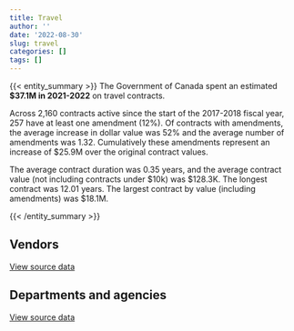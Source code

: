 ```yaml
---
title: Travel
author: ''
date: '2022-08-30'
slug: travel
categories: []
tags: []
---
```


<script src="/rmarkdown-libs/htmlwidgets/htmlwidgets.js"></script>
<link href="/rmarkdown-libs/datatables-css/datatables-crosstalk.css" rel="stylesheet" />
<script src="/rmarkdown-libs/datatables-binding/datatables.js"></script>
<script src="/rmarkdown-libs/jquery/jquery-3.6.0.min.js"></script>
<link href="/rmarkdown-libs/dt-core-bootstrap/css/dataTables.bootstrap.min.css" rel="stylesheet" />
<link href="/rmarkdown-libs/dt-core-bootstrap/css/dataTables.bootstrap.extra.css" rel="stylesheet" />
<script src="/rmarkdown-libs/dt-core-bootstrap/js/jquery.dataTables.min.js"></script>
<script src="/rmarkdown-libs/dt-core-bootstrap/js/dataTables.bootstrap.min.js"></script>
<link href="/rmarkdown-libs/crosstalk/css/crosstalk.min.css" rel="stylesheet" />
<script src="/rmarkdown-libs/crosstalk/js/crosstalk.min.js"></script>
<script src="/rmarkdown-libs/htmlwidgets/htmlwidgets.js"></script>
<link href="/rmarkdown-libs/datatables-css/datatables-crosstalk.css" rel="stylesheet" />
<script src="/rmarkdown-libs/datatables-binding/datatables.js"></script>
<script src="/rmarkdown-libs/jquery/jquery-3.6.0.min.js"></script>
<link href="/rmarkdown-libs/dt-core-bootstrap/css/dataTables.bootstrap.min.css" rel="stylesheet" />
<link href="/rmarkdown-libs/dt-core-bootstrap/css/dataTables.bootstrap.extra.css" rel="stylesheet" />
<script src="/rmarkdown-libs/dt-core-bootstrap/js/jquery.dataTables.min.js"></script>
<script src="/rmarkdown-libs/dt-core-bootstrap/js/dataTables.bootstrap.min.js"></script>
<link href="/rmarkdown-libs/crosstalk/css/crosstalk.min.css" rel="stylesheet" />
<script src="/rmarkdown-libs/crosstalk/js/crosstalk.min.js"></script>

{{< entity_summary >}}
The Government of Canada spent an estimated **\$37.1M in 2021-2022** on travel contracts.

Across 2,160 contracts active since the start of the 2017-2018 fiscal year, 257 have at least one amendment (12%). Of contracts with amendments, the average increase in dollar value was 52% and the average number of amendments was 1.32. Cumulatively these amendments represent an increase of \$25.9M over the original contract values.

The average contract duration was 0.35 years, and the average contract value (not including contracts under \$10k) was \$128.3K. The longest contract was 12.01 years. The largest contract by value (including amendments) was \$18.1M.

{{< /entity_summary >}}

## Vendors

<div id="htmlwidget-1" style="width:100%;height:auto;" class="datatables html-widget"></div>
<script type="application/json" data-for="htmlwidget-1">{"x":{"style":"bootstrap","filter":"none","vertical":false,"data":[["<a href=\"/vendors/air_inuit/\">AIR INUIT<\/a>","<a href=\"/vendors/air_tindi/\">AIR TINDI<\/a>","<a href=\"/vendors/amdocs/\">AMDOCS<\/a>","<a href=\"/vendors/amex_bank_of_canada/\">AMEX BANK OF CANADA<\/a>","<a href=\"/vendors/aon_reed_stenhouse/\">AON REED STENHOUSE<\/a>","<a href=\"/vendors/atco/\">ATCO<\/a>","<a href=\"/vendors/beaver_air_charter_consultants/\">BEAVER AIR CHARTER CONSULTANTS<\/a>","<a href=\"/vendors/boehm_hotel/\">BOEHM HOTEL<\/a>","<a href=\"/vendors/bollore_logistics/\">BOLLORE LOGISTICS<\/a>","<a href=\"/vendors/boyd_moving_storage/\">BOYD MOVING STORAGE<\/a>","<a href=\"/vendors/brookfield_asset_management/\">BROOKFIELD ASSET MANAGEMENT<\/a>","<a href=\"/vendors/canadian_corps_of_commissionaires/\">CANADIAN CORPS OF COMMISSIONAIRES<\/a>","<a href=\"/vendors/canadian_helicopters/\">CANADIAN HELICOPTERS<\/a>","<a href=\"/vendors/canadian_north/\">CANADIAN NORTH<\/a>","<a href=\"/vendors/canadian_red_cross/\">CANADIAN RED CROSS<\/a>","<a href=\"/vendors/carleton_university/\">CARLETON UNIVERSITY<\/a>","<a href=\"/vendors/delco_automation/\">DELCO AUTOMATION<\/a>","<a href=\"/vendors/dillon_consulting/\">DILLON CONSULTING<\/a>","<a href=\"/vendors/donna_cona/\">DONNA CONA<\/a>","<a href=\"/vendors/ethiopian_airlines_group/\">ETHIOPIAN AIRLINES GROUP<\/a>","<a href=\"/vendors/first_air/\">FIRST AIR<\/a>","<a href=\"/vendors/gartner/\">GARTNER<\/a>","<a href=\"/vendors/general_dynamics/\">GENERAL DYNAMICS<\/a>","<a href=\"/vendors/global_knowledge/\">GLOBAL KNOWLEDGE<\/a>","<a href=\"/vendors/great_slave_helicopters/\">GREAT SLAVE HELICOPTERS<\/a>","<a href=\"/vendors/hemmera_envirochem/\">HEMMERA ENVIROCHEM<\/a>","<a href=\"/vendors/human_logistics/\">HUMAN LOGISTICS<\/a>","<a href=\"/vendors/ibm_canada/\">IBM CANADA<\/a>","<a href=\"/vendors/ihs_global/\">IHS GLOBAL<\/a>","<a href=\"/vendors/info_tech_research_group/\">INFO TECH RESEARCH GROUP<\/a>","<a href=\"/vendors/john_howard_society/\">JOHN HOWARD SOCIETY<\/a>","<a href=\"/vendors/kenn_borek_air/\">KENN BOREK AIR<\/a>","<a href=\"/vendors/kpmg/\">KPMG<\/a>","<a href=\"/vendors/language_research_development_group/\">LANGUAGE RESEARCH DEVELOPMENT GROUP<\/a>","<a href=\"/vendors/lansdowne_technologies/\">LANSDOWNE TECHNOLOGIES<\/a>","<a href=\"/vendors/momentum_solutions/\">MOMENTUM SOLUTIONS<\/a>","<a href=\"/vendors/nolinor_aviation/\">NOLINOR AVIATION<\/a>","<a href=\"/vendors/ontario_dental_association/\">ONTARIO DENTAL ASSOCIATION<\/a>","<a href=\"/vendors/ottawa_marriott_hotels_innvest_hotels_gp/\">OTTAWA MARRIOTT HOTELS INNVEST HOTELS GP<\/a>","<a href=\"/vendors/pal_aerospace/\">PAL AEROSPACE<\/a>","<a href=\"/vendors/panalpina/\">PANALPINA<\/a>","<a href=\"/vendors/pricewaterhouse_coopers/\">PRICEWATERHOUSE COOPERS<\/a>","<a href=\"/vendors/prosci_canada/\">PROSCI CANADA<\/a>","<a href=\"/vendors/qatar_airways/\">QATAR AIRWAYS<\/a>","<a href=\"/vendors/raymond_chabot_grant_thornton/\">RAYMOND CHABOT GRANT THORNTON<\/a>","<a href=\"/vendors/republic_architecture/\">REPUBLIC ARCHITECTURE<\/a>","<a href=\"/vendors/samson_associes/\">SAMSON ASSOCIES<\/a>","<a href=\"/vendors/si_systems/\">SI SYSTEMS<\/a>","<a href=\"/vendors/simplex_grinnell/\">SIMPLEX GRINNELL<\/a>","<a href=\"/vendors/stantec/\">STANTEC<\/a>","<a href=\"/vendors/teramach_technologies/\">TERAMACH TECHNOLOGIES<\/a>","<a href=\"/vendors/tetra_tech/\">TETRA TECH<\/a>","<a href=\"/vendors/totem_offisource/\">TOTEM OFFISOURCE<\/a>","<a href=\"/vendors/transwest_air/\">TRANSWEST AIR<\/a>","<a href=\"/vendors/west_wind_aviation/\">WEST WIND AVIATION<\/a>","<a href=\"/vendors/westjet/\">WESTJET<\/a>","<a href=\"/vendors/wood_canada/\">WOOD CANADA<\/a>","<a href=\"/vendors/wsp/\">WSP<\/a>"],[2151258.69,46560.05,null,null,47139.98,12873,4741672.44,null,1039526.17,2229999.99,50750,null,59498.23,434568.46,null,22604.08,null,29104.61,76312.32,null,165560.46,34021.1,null,null,158334.75,null,null,223810.08,85247.65,61224.19,37333.7,10871.77,20119.03,null,51126.29,null,817228.73,17424,2195890.23,null,1003633.51,0,null,null,52731.92,null,85803.02,18394.16,282500,104146.36,583986.13,null,null,4929726.57,1957835.95,null,829848.58,79270.07],[3020231.58,null,null,37375.24,80433.79,null,6996858.56,null,null,205612,null,null,null,453504.12,192255.95,256179.52,null,170904.26,129626.4,2373500,74687.86,null,null,null,96189.04,216053.42,1812614.37,null,56964.55,null,37435.99,null,232060.47,null,null,4249820,365918.04,null,3671741.74,null,35000,null,2898.59,null,22559.25,null,86038.1,null,null,null,879584.04,null,96529.08,6138202.14,1550681.88,null,632562.18,null],[3130778.74,99975.25,1475402.6,89749.76,109625.27,null,3111617.44,4329721.76,null,null,null,null,null,175966.16,null,null,15191.88,null,null,2791017.9,null,null,null,null,95914.36,1433809.09,null,null,null,null,37333.7,100169.23,null,null,null,null,878221,null,36296.88,null,null,null,31744.63,6152461.5,null,null,null,null,null,null,877180.81,null,null,8161003.96,15750,8000000,73350.1,null],[257324.28,127513.26,1475402.6,null,null,17102.06,2069347.48,2170792,null,null,null,64576.64,179183.19,null,null,null,5769.07,null,null,null,79225.42,124390.4,94664,14334.05,69956.2,1433809.09,null,null,null,null,70649.67,45631.04,null,6437.99,null,null,2166071.88,null,null,565229.9,null,null,null,null,null,5951.54,null,null,12222.08,null,877180.81,108964.06,10607.66,7100814.29,null,null,null,null]],"container":"<table class=\"table table-striped table-hover row-border order-column display\">\n  <thead>\n    <tr>\n      <th>Vendor<\/th>\n      <th>2018-2019<\/th>\n      <th>2019-2020<\/th>\n      <th>2020-2021<\/th>\n      <th>2021-2022<\/th>\n    <\/tr>\n  <\/thead>\n<\/table>","options":{"order":[[4,"desc"]],"pageLength":10,"autoWidth":true,"columnDefs":[{"targets":1,"render":"function(data, type, row, meta) {\n    return type !== 'display' ? data : DTWidget.formatCurrency(data, \"$\", 2, 3, \",\", \".\", true, null);\n  }"},{"targets":2,"render":"function(data, type, row, meta) {\n    return type !== 'display' ? data : DTWidget.formatCurrency(data, \"$\", 2, 3, \",\", \".\", true, null);\n  }"},{"targets":3,"render":"function(data, type, row, meta) {\n    return type !== 'display' ? data : DTWidget.formatCurrency(data, \"$\", 2, 3, \",\", \".\", true, null);\n  }"},{"targets":4,"render":"function(data, type, row, meta) {\n    return type !== 'display' ? data : DTWidget.formatCurrency(data, \"$\", 2, 3, \",\", \".\", true, null);\n  }"},{"width":"16%","targets":[1,2,3,4]},{"className":"dt-right","targets":[1,2,3,4]}],"orderClasses":false}},"evals":["options.columnDefs.0.render","options.columnDefs.1.render","options.columnDefs.2.render","options.columnDefs.3.render"],"jsHooks":[]}</script>
<p class="text-right">
<a href="https://github.com/GoC-Spending/contracts-data/tree/main/data/out/categories/7_travel/summary_by_fiscal_year_by_vendor.csv" class="source-data-link btn btn-link">View source data</a>
</p>

## Departments and agencies

<div id="htmlwidget-2" style="width:100%;height:auto;" class="datatables html-widget"></div>
<script type="application/json" data-for="htmlwidget-2">{"x":{"style":"bootstrap","filter":"none","vertical":false,"data":[["<a href=\"/departments/aandc-aadnc/\">Crown-Indigenous Relations and Northern Affairs Canada<\/a>","<a href=\"/departments/cannor/\">Canadian Northern Economic Development Agency<\/a>","<a href=\"/departments/cbsa-asfc/\">Canada Border Services Agency<\/a>","<a href=\"/departments/cer-rec/\">Canada Energy Regulator<\/a>","<a href=\"/departments/cfia-acia/\">Canadian Food Inspection Agency<\/a>","<a href=\"/departments/cic/\">Immigration, Refugees and Citizenship Canada<\/a>","<a href=\"/departments/cics-scic/\">Canadian Intergovernmental Conference Secretariat<\/a>","<a href=\"/departments/cihr-irsc/\">Canadian Institutes of Health Research<\/a>","<a href=\"/departments/cnsc-ccsn/\">Canadian Nuclear Safety Commission<\/a>","<a href=\"/departments/csc-scc/\">Correctional Service of Canada<\/a>","<a href=\"/departments/dfatd-maecd/\">Global Affairs Canada<\/a>","<a href=\"/departments/dfo-mpo/\">Fisheries and Oceans Canada<\/a>","<a href=\"/departments/dnd-mdn/\">National Defence<\/a>","<a href=\"/departments/ec/\">Environment and Climate Change Canada<\/a>","<a href=\"/departments/esdc-edsc/\">Employment and Social Development Canada<\/a>","<a href=\"/departments/fcac-acfc/\">Financial Consumer Agency of Canada<\/a>","<a href=\"/departments/fin/\">Department of Finance Canada<\/a>","<a href=\"/departments/hc-sc/\">Health Canada<\/a>","<a href=\"/departments/iaac-aeic/\">Impact Assessment Agency of Canada<\/a>","<a href=\"/departments/ic/\">Innovation, Science and Economic Development Canada<\/a>","<a href=\"/departments/infc/\">Infrastructure Canada<\/a>","<a href=\"/departments/isc-sac/\">Indigenous Services Canada<\/a>","<a href=\"/departments/jus/\">Department of Justice Canada<\/a>","<a href=\"/departments/lac-bac/\">Library and Archives Canada<\/a>","<a href=\"/departments/nrc-cnrc/\">National Research Council Canada<\/a>","<a href=\"/departments/nrcan-rncan/\">Natural Resources Canada<\/a>","<a href=\"/departments/nserc-crsng/\">Natural Sciences and Engineering Research Council of Canada<\/a>","<a href=\"/departments/osfi-bsif/\">Office of the Superintendent of Financial Institutions Canada<\/a>","<a href=\"/departments/osgg-bsgg/\">Office of the Secretary to the Governor General<\/a>","<a href=\"/departments/pbc-clcc/\">Parole Board of Canada<\/a>","<a href=\"/departments/pc/\">Parks Canada<\/a>","<a href=\"/departments/pch/\">Canadian Heritage<\/a>","<a href=\"/departments/pco-bcp/\">Privy Council Office<\/a>","<a href=\"/departments/phac-aspc/\">Public Health Agency of Canada<\/a>","<a href=\"/departments/ppsc-sppc/\">Public Prosecution Service of Canada<\/a>","<a href=\"/departments/ps-sp/\">Public Safety Canada<\/a>","<a href=\"/departments/pwgsc-tpsgc/\">Public Services and Procurement Canada<\/a>","<a href=\"/departments/rcmp-grc/\">Royal Canadian Mounted Police<\/a>","<a href=\"/departments/sirc-csars/\">Security Intelligence Review Committee<\/a>","<a href=\"/departments/ssc-spc/\">Shared Services Canada<\/a>","<a href=\"/departments/sshrc-crsh/\">Social Sciences and Humanities Research Council of Canada<\/a>","<a href=\"/departments/statcan/\">Statistics Canada<\/a>","<a href=\"/departments/tbs-sct/\">Treasury Board of Canada Secretariat<\/a>","<a href=\"/departments/tc/\">Transport Canada<\/a>","<a href=\"/departments/wage/\">Department for Women and Gender Equality<\/a>","<a href=\"/departments/wd-deo/\">Western Economic Diversification Canada<\/a>"],[661187.5,181812.49,22948.64,84245.87,21992.01,3648.48,null,3252745.62,80212.44,6629666.13,25955202.28,7116156.62,328193.12,490639.36,92460.81,null,40476.19,5414637.23,null,400257.93,15886.92,2101381.84,85803.02,583986.13,null,405540.03,415404.19,null,247312.99,1498.28,419291.43,143987.82,16631.68,null,329003.37,null,500987.77,1413969.81,null,324959.34,57356.73,null,21005.76,null,null,0],[704913.42,74687.86,2336742.42,null,null,19932.77,44851.86,4134088.54,138482.55,3928987.01,14775863.28,8399029.16,729.93,237312.06,null,null,77176.4,4648364.77,44749.89,355220.62,19391.3,3307460.03,86038.1,879584.04,33900,13335,236518.98,37375.24,121096.5,80585.17,175339.8,17501.92,33141.43,41937.8,117960.44,17516.67,649948.43,512830.88,23000,null,212403.14,null,10531.65,null,19685.66,null],[493997.82,null,667765.58,null,null,337339.17,null,981243.93,14668.27,4067049.77,32102260.38,5650275.01,null,19882.31,null,5255.89,110277.56,null,null,202481.69,10608.7,14188360.21,12308.24,877180.81,null,null,263858.16,89749.76,30167.14,24958.46,440845.01,336766.89,null,null,null,null,1627525.89,171753.08,null,null,27574.06,null,null,69465.61,3295.71,null],[449038.51,null,1611561.76,null,33205.06,469012.53,null,null,null,1474844.18,5286694.84,7528053.48,null,57096.06,null,6638.06,9759.68,12222.08,null,183490.45,null,13288412.27,22130.58,877180.81,30577.8,108964.06,171236.27,18348.33,5274.18,36832.67,48666.33,102437.66,64043.28,null,null,null,1625662.48,3233959.97,null,94664,9745.35,217987.8,null,null,null,null]],"container":"<table class=\"table table-striped table-hover row-border order-column display\">\n  <thead>\n    <tr>\n      <th>Department<\/th>\n      <th>2018-2019<\/th>\n      <th>2019-2020<\/th>\n      <th>2020-2021<\/th>\n      <th>2021-2022<\/th>\n    <\/tr>\n  <\/thead>\n<\/table>","options":{"order":[[4,"desc"]],"pageLength":10,"autoWidth":true,"columnDefs":[{"targets":1,"render":"function(data, type, row, meta) {\n    return type !== 'display' ? data : DTWidget.formatCurrency(data, \"$\", 2, 3, \",\", \".\", true, null);\n  }"},{"targets":2,"render":"function(data, type, row, meta) {\n    return type !== 'display' ? data : DTWidget.formatCurrency(data, \"$\", 2, 3, \",\", \".\", true, null);\n  }"},{"targets":3,"render":"function(data, type, row, meta) {\n    return type !== 'display' ? data : DTWidget.formatCurrency(data, \"$\", 2, 3, \",\", \".\", true, null);\n  }"},{"targets":4,"render":"function(data, type, row, meta) {\n    return type !== 'display' ? data : DTWidget.formatCurrency(data, \"$\", 2, 3, \",\", \".\", true, null);\n  }"},{"width":"16%","targets":[1,2,3,4]},{"className":"dt-right","targets":[1,2,3,4]}],"orderClasses":false}},"evals":["options.columnDefs.0.render","options.columnDefs.1.render","options.columnDefs.2.render","options.columnDefs.3.render"],"jsHooks":[]}</script>
<p class="text-right">
<a href="https://github.com/GoC-Spending/contracts-data/tree/main/data/out/categories/7_travel/summary_by_fiscal_year_by_department.csv" class="source-data-link btn btn-link">View source data</a>
</p>
